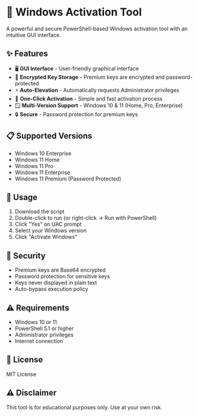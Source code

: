# 🔑 Windows Activation Tool

A powerful and secure PowerShell-based Windows activation tool with an intuitive GUI interface.

## ✨ Features

- 🖥️ **GUI Interface** - User-friendly graphical interface
- 🔐 **Encrypted Key Storage** - Premium keys are encrypted and password-protected
- ⚡ **Auto-Elevation** - Automatically requests Administrator privileges
- 🎯 **One-Click Activation** - Simple and fast activation process
- 🪟 **Multi-Version Support** - Windows 10 & 11 (Home, Pro, Enterprise)
- 🔒 **Secure** - Password protection for premium keys

## 📋 Supported Versions

- Windows 10 Enterprise
- Windows 11 Home
- Windows 11 Pro
- Windows 11 Enterprise
- Windows 11 Premium (Password Protected)

## 🚀 Usage

1. Download the script
2. Double-click to run (or right-click → Run with PowerShell)
3. Click "Yes" on UAC prompt
4. Select your Windows version
5. Click "Activate Windows"

## 🔐 Security

- Premium keys are Base64 encrypted
- Password protection for sensitive keys
- Keys never displayed in plain text
- Auto-bypass execution policy

## ⚠️ Requirements

- Windows 10 or 11
- PowerShell 5.1 or higher
- Administrator privileges
- Internet connection

## 📝 License

MIT License

## ⚠️ Disclaimer

This tool is for educational purposes only. Use at your own risk.
